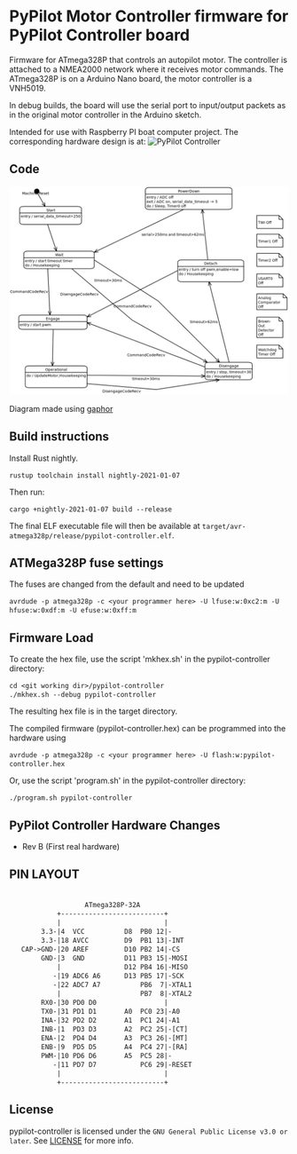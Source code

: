# PyPilot Motor Controller firmware for PyPilot Controller board

Firmware for ATmega328P that controls an autopilot motor. The
controller is attached to a NMEA2000 network where it receives motor
commands. The ATmega328P is on a Arduino Nano board, the motor
controller is a VNH5019.

In debug builds, the board will use the serial port to input/output
packets as in the original motor controller in the Arduino sketch.

Intended for use with Raspberry PI boat computer project. The
corresponding hardware design is at: ![PyPilot Controller](https://github.com/gpgreen/pypilot_controller)

## Code

![state machine for pypilot motor control](StateMachine.png)

Diagram made using [gaphor](https://gaphor.readthedocs.io/en/latest/)

## Build instructions

Install Rust nightly.
```
rustup toolchain install nightly-2021-01-07
```

Then run:

```
cargo +nightly-2021-01-07 build --release
```

The final ELF executable file will then be available at `target/avr-atmega328p/release/pypilot-controller.elf`.

## ATMega328P fuse settings
The fuses are changed from the default and need to be updated
```
avrdude -p atmega328p -c <your programmer here> -U lfuse:w:0xc2:m -U hfuse:w:0xdf:m -U efuse:w:0xff:m
```

## Firmware Load

To create the hex file, use the script 'mkhex.sh' in the
pypilot-controller directory:
```
cd <git working dir>/pypilot-controller
./mkhex.sh --debug pypilot-controller
```
The resulting hex file is in the target directory.

The compiled firmware (pypilot-controller.hex) can be programmed into the hardware using
```
avrdude -p atmega328p -c <your programmer here> -U flash:w:pypilot-controller.hex
```

Or, use the script 'program.sh' in the pypilot-controller directory:
```
./program.sh pypilot-controller
```

## PyPilot Controller Hardware Changes

- Rev B (First real hardware)

## PIN LAYOUT
```
            
                   ATmega328P-32A
            +--------------------------+        
            |                          |        
        3.3-|4  VCC          D8  PB0 12|-       
        3.3-|18 AVCC         D9  PB1 13|-INT    
   CAP->GND-|20 AREF         D10 PB2 14|-CS
        GND-|3  GND          D11 PB3 15|-MOSI   
            |                D12 PB4 16|-MISO   
           -|19 ADC6 A6      D13 PB5 17|-SCK    
           -|22 ADC7 A7          PB6  7|-XTAL1  
            |                    PB7  8|-XTAL2  
        RX0-|30 PD0 D0                 |        
        TX0-|31 PD1 D1       A0  PC0 23|-A0     
        INA-|32 PD2 D2       A1  PC1 24|-A1     
        INB-|1  PD3 D3       A2  PC2 25|-[CT]   
        ENA-|2  PD4 D4       A3  PC3 26|-[MT]   
        ENB-|9  PD5 D5       A4  PC4 27|-[RA]   
        PWM-|10 PD6 D6       A5  PC5 28|-       
           -|11 PD7 D7           PC6 29|-RESET  
            |                          |        
            +--------------------------+        
```

## License
pypilot-controller is licensed under the `GNU General Public License v3.0 or later`. See [LICENSE](LICENSE) for more info.
